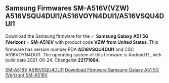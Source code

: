<h2>Samsung Firmwares SM-A516V(VZW) A516VSQU4DUI1/A516VOYN4DUI1/A516VSQU4DUI1</h2>
Download the Samsung firmware for the ✅ <strong>Samsung Galaxy A51 5G (Verizon) </strong> ⭐ <strong>SM-A516V</strong> with product code <strong>VZW</strong> <strong> from United States</strong>. This firmware has version number PDA <strong>A516VSQU4DUI1</strong> and CSC A516VOYN4DUI1. The operating system of this firmware is Android R , with build date 2021-09-24. Changelist <strong>22171684</strong>.


[SM-A516V](https://samfirm.shop/samsung/model/SM-A516V)
[A516VSQU4DUI1](https://samfirm.shop/samsung/pda/A516VSQU4DUI1)
[Download Firmware Samsung Galaxy A51 5G (Verizon) SM-A516V](https://samfirm.shop/samsung/firmware/460069)
